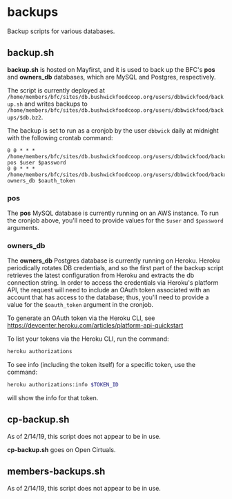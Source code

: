 # backups

Backup scripts for various databases.

## backup.sh

**backup.sh** is hosted on Mayfirst, and it is used to back up the BFC's **pos** and **owners_db** databases, which are MySQL and Postgres, respectively.

The script is currently deployed at `/home/members/bfc/sites/db.bushwickfoodcoop.org/users/dbbwickfood/backup.sh` and writes backups to `/home/members/bfc/sites/db.bushwickfoodcoop.org/users/dbbwickfood/backups/$db.bz2`.

The backup is set to run as a cronjob by the user `dbbwick` daily at midnight with the following crontab command:

```crontab
0 0 * * * /home/members/bfc/sites/db.bushwickfoodcoop.org/users/dbbwickfood/backup.sh pos $user $password
0 0 * * * /home/members/bfc/sites/db.bushwickfoodcoop.org/users/dbbwickfood/backup.sh owners_db $oauth_token
```

### pos

The **pos** MySQL database is currently running on an AWS instance. To run the cronjob above, you'll need to provide values for the `$user` and `$password` arguments.

### owners_db

The **owners_db** Postgres database is currently running on Heroku. Heroku periodically rotates DB credentials, and so the first part of the backup script retrieves the latest configuration from Heroku and extracts the db connection string. In order to access the credentials via Heroku's platform API, the request will need to include an OAuth token associated with an account that has access to the database; thus, you'll need to provide a value for the `$oauth_token` argument in the cronjob.

To generate an OAuth token via the Heroku CLI, see https://devcenter.heroku.com/articles/platform-api-quickstart

To list your tokens via the Heroku CLI, run the command:

```bash
heroku authorizations
```

To see info (including the token itself) for a specific token, use the command:

```bash
heroku authorizations:info $TOKEN_ID
```

will show the info for that token.

## cp-backup.sh

As of 2/14/19, this script does not appear to be in use.

**cp-backup.sh** goes on Open Cirtuals.

## members-backups.sh

As of 2/14/19, this script does not appear to be in use.
